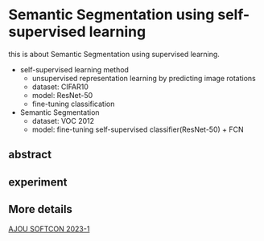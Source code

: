 # Semantic Segmentation using self-supervised learning

this is about Semantic Segmentation using supervised learning.

- self-supervised learning method
  - unsupervised representation learning by predicting image rotations
  - dataset: CIFAR10
  - model: ResNet-50
  - fine-tuning classification
- Semantic Segmentation
  - dataset: VOC 2012
  - model: fine-tuning self-supervised classifier(ResNet-50) + FCN


## abstract


## experiment


## More details
[AJOU SOFTCON 2023-1](https://softcon.ajou.ac.kr/works/works.asp?uid=879) <br/><br/>
